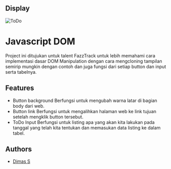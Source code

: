 ## Display
![ToDo](Todo.png)
# Javascript DOM

Project ini ditujukan untuk talent FazzTrack untuk lebih memahami cara implementasi dasar DOM Manipulation dengan cara mengcloning tampilan semirip mungkin dengan contoh dan juga fungsi dari setiap button dan input serta tabelnya.


## Features
- Button background
Berfungsi untuk mengubah warna latar di bagian body dari web.
- Button link
Berfungsi untuk mengalihkan halaman web ke link tujuan setelah mengklik button tersebut.
- ToDo Input
Berfungsi untuk listing apa yang akan kita lakukan pada tanggal yang telah kita tentukan dan memasukan data listing ke dalam tabel.
## Authors


- [Dimas S](https://github.com/DIIM-AS)
